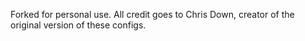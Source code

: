 Forked for personal use. All credit goes to Chris Down, creator of the original version of these configs.
